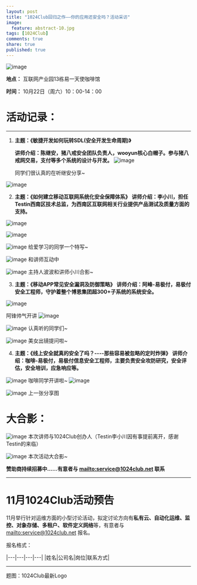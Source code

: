 ```yaml
---
layout: post
title: "1024Club回归之作——你的应用还安全吗？活动采访"
image:
  feature: abstract-10.jpg
tags: [1024Club]
comments: true
share: true
published: true
---
```


![image](http://pic.yupoo.com/peigen123_v/FXscDQai/CKeQ4.png)





**地点：** 互联网产业园13栋易一天使咖啡馆

**时间：** 10月22日（周六）10：00-14：00



# 活动记录：
---
1. **主题：《敏捷开发如何玩转SDL(安全开发生命周期)》**

   **讲师介绍：陈继安，猪八戒安全团队负责人，wooyun核心白帽子。参与猪八戒网交易，支付等多个系统的设计与开发。**
![image](http://pic.yupoo.com/peigen123_v/FXsscfxp/nE7Cp.jpg)

   同学们很认真的在听继安分享~

  ![image](http://pic.yupoo.com/peigen123_v/FXswzzNn/O4R8I.jpg)
 

 
  
2. **主题：《如何建立移动互联网系统化安全保障体系》**
   **讲师介绍：李小川，担任Testin西南区技术总监，为西南区互联网相关行业提供产品测试及质量方面的支持。**
   
 ![image](http://pic.yupoo.com/peigen123_v/FXsOIlyE/ZCLLu.jpg)


 ![image](http://pic.yupoo.com/peigen123_v/FXsQGDvE/oOhr2.jpg)


 ![image](http://pic.yupoo.com/peigen123_v/FXsS7ETH/rwaeu.jpg)
 给爱学习的同学一个特写~
 
 ![image](http://pic.yupoo.com/peigen123_v/FXsS7X7O/4N7ph.jpg)
 和讲师互动中
 
 ![image](http://pic.yupoo.com/peigen123_v/FXsUqMOS/8twH4.jpg)
  主持人波波和讲师小川合影~
 


3. **主题：《移动APP常见安全漏洞及防御策略》**
   **讲师介绍：阿峰-易极付，易极付安全工程师，守护着整个博恩集团超300+子系统的系统安全。**
   

 ![image](http://pic.yupoo.com/peigen123_v/FXsXBdrn/6w4Zj.jpg)

 阿锋帅气开讲
 ![image](http://pic.yupoo.com/peigen123_v/FXsXBJza/pD6o0.jpg)


 ![image](http://pic.yupoo.com/peigen123_v/FXsXBsgH/YVUSV.jpg)
 认真听的同学们~

 ![image](http://pic.yupoo.com/peigen123_v/FXsXBZZ9/3wF38.jpg)
 美女出镜提问啦~  
 


4. **主题：《线上安全就真的安全了吗？----那些容易被忽略的定时炸弹》**
   **讲师介绍：咖啡-易极付，易极付信息安全工程师，主要负责安全攻防研究，安全评估，安全培训，应急响应等。**

 ![image](http://pic.yupoo.com/peigen123_v/FXt2FTGT/FKogH.jpg)
 咖啡同学开讲啦~ 
 ![image](http://pic.yupoo.com/peigen123_v/FXt2GbD7/uFraj.jpg)
 
 
 ![image](http://pic.yupoo.com/peigen123_v/FXt2GkmD/Imtd5.jpg)
 上一张分享图
 



 # 大合影：


 ![image](http://pic.yupoo.com/peigen123_v/FXt2GDL3/q72Hq.jpg)
 本次讲师与1024Club创办人（Testin李小川因有事提前离开，感谢Testin的来临）

 ![image](http://pic.yupoo.com/peigen123_v/FXt2GTHO/vGk8p.jpg)
 本次活动大合影~














**赞助商持续招募中……有意者与 <mailto:service@1024club.net> 联系**

---

# 11月1024Club活动预告
11月举行针对运维方面的小型讨论活动，拟定讨论方向有**私有云、自动化运维、监控、对象存储、多租户、软件定义网络**等，有意者与 <mailto:service@1024club.net> 报名。

报名格式：

|---|---|---|---|
|姓名|公司名|岗位|联系方式|



---
题图：1024Club最新Logo
